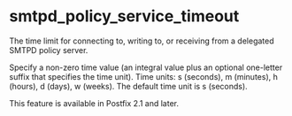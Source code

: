 # smtpd_policy_service_timeout 


The time limit for connecting to, writing to, or receiving from a
delegated SMTPD policy server.


 Specify a non-zero time value (an integral value plus an optional
one-letter suffix that specifies the time unit).  Time units: s
(seconds), m (minutes), h (hours), d (days), w (weeks).
The default time unit is s (seconds).  


This feature is available in Postfix 2.1 and later.



